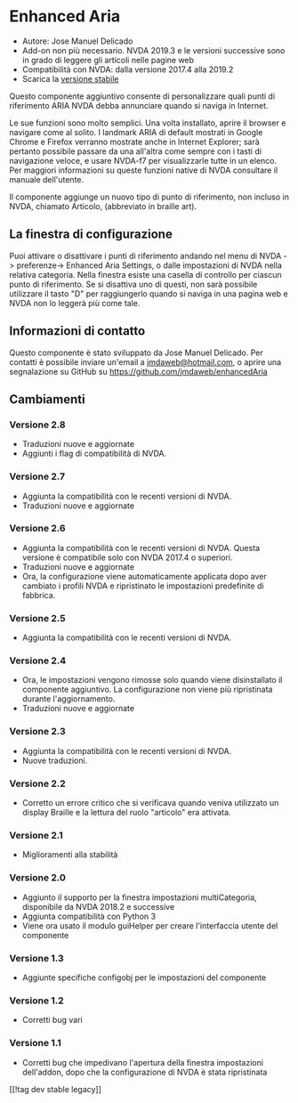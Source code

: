 # Enhanced Aria #

* Autore: Jose Manuel Delicado
* Add-on non più necessario. NVDA 2019.3 e le versioni successive sono in
  grado di leggere gli articoli nelle pagine web
* Compatibilità con NVDA: dalla versione 2017.4 alla 2019.2
* Scarica la [versione stabile][1]

Questo componente aggiuntivo consente di personalizzare quali punti di
riferimento ARIA NVDA debba annunciare quando si naviga in Internet.

Le sue funzioni sono molto semplici. Una volta installato, aprire il browser
e navigare come al solito. I landmark ARIA di default mostrati in Google
Chrome e Firefox verranno mostrate anche in Internet Explorer; sarà pertanto
possibile passare da una all'altra come sempre con i tasti di navigazione
veloce, e usare NVDA-f7 per visualizzarle tutte in un elenco. Per maggiori
informazioni su queste funzioni native di NVDA consultare il manuale
dell'utente.

Il componente aggiunge un nuovo tipo di punto di riferimento, non incluso in
NVDA, chiamato Articolo, (abbreviato in braille art).

## La finestra di configurazione

Puoi attivare o disattivare i punti di riferimento andando nel menu di NVDA
-> preferenze->  Enhanced Aria Settings, o dalle impostazioni di NVDA nella
relativa categoria. Nella finestra esiste una casella di controllo per
ciascun punto di riferimento. Se si disattiva uno di questi, non sarà
possibile utilizzare il tasto "D" per raggiungerlo quando si naviga in una
pagina web e NVDA non lo leggerà più come tale.

## Informazioni di contatto

Questo componente è stato sviluppato da Jose Manuel Delicado. Per contatti è
possibile inviare un'email a jmdaweb@hotmail.com, o aprire una segnalazione
su GitHub su https://github.com/jmdaweb/enhancedAria

## Cambiamenti

### Versione 2.8

* Traduzioni nuove e aggiornate
* Aggiunti i flag di compatibilità di NVDA.

### Versione 2.7

* Aggiunta la compatibilità con le recenti versioni di NVDA. 
* Traduzioni nuove e aggiornate

### Versione 2.6

* Aggiunta la compatibilità con le recenti versioni di NVDA. Questa versione
  è compatibile solo con NVDA 2017.4 o superiori.
* Traduzioni nuove e aggiornate
* Ora, la configurazione viene automaticamente applicata dopo aver cambiato
  i profili NVDA e ripristinato le impostazioni predefinite di fabbrica.

### Versione 2.5

* Aggiunta la compatibilità con le recenti versioni di NVDA. 

### Versione 2.4

* Ora, le impostazioni vengono rimosse solo quando viene disinstallato il
  componente aggiuntivo. La configurazione non viene più ripristinata
  durante l'aggiornamento.
* Traduzioni nuove e aggiornate

### Versione 2.3

* Aggiunta la compatibilità con le recenti versioni di NVDA. 
* Nuove traduzioni. 

### Versione 2.2

* Corretto un errore critico che si verificava quando veniva utilizzato un
  display Braille e la lettura del ruolo "articolo" era attivata.

### Versione 2.1

* Miglioramenti alla stabilità 

### Versione 2.0

* Aggiunto il supporto per la finestra impostazioni multiCategoria,
  disponibile da NVDA 2018.2 e successive
* Aggiunta compatibilità con Python 3
* Viene ora usato il modulo guiHelper per creare l'interfaccia utente del
  componente

### Versione 1.3

* Aggiunte specifiche configobj per le impostazioni del componente

### Versione 1.2

* Corretti bug vari

### Versione 1.1

* Corretti bug che impedivano l'apertura della finestra impostazioni
  dell'addon, dopo che la configurazione di NVDA è stata ripristinata

[[!tag dev stable legacy]]

[1]: https://addons.nvda-project.org/files/get.php?file=earia
